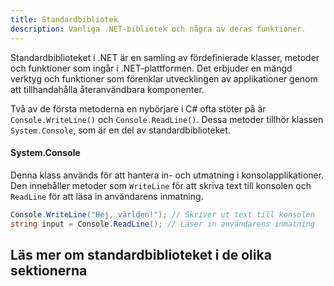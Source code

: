 ```yaml
---
title: Standardbibliotek
description: Vanliga .NET-bibliotek och några av deras funktioner.
---
```


Standardbiblioteket i .NET är en samling av fördefinierade klasser, metoder och funktioner som ingår i .NET-plattformen. Det erbjuder en mängd verktyg och funktioner som förenklar utvecklingen av applikationer genom att tillhandahålla återanvändbara komponenter.

Två av de första metoderna en nybörjare i C# ofta stöter på är `Console.WriteLine()` och `Console.ReadLine()`. Dessa metoder tillhör klassen `System.Console`, som är en del av standardbiblioteket.

#### System.Console
Denna klass används för att hantera in- och utmatning i konsolapplikationer. Den innehåller metoder som `WriteLine` för att skriva text till konsolen och `ReadLine` för att läsa in användarens inmatning.

```csharp
Console.WriteLine("Hej, världen!"); // Skriver ut text till konsolen
string input = Console.ReadLine(); // Läser in användarens inmatning
```

## Läs mer om standardbiblioteket i de olika sektionerna